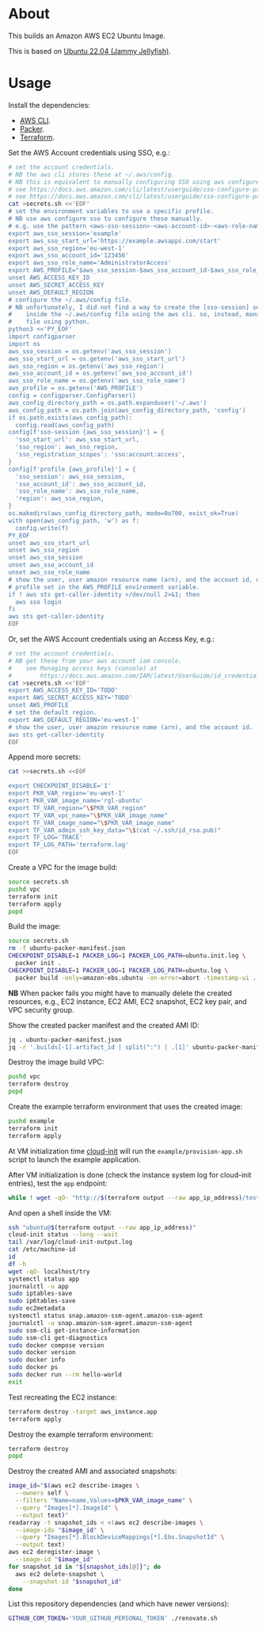 # About

This builds an Amazon AWS EC2 Ubuntu Image.

This is based on [Ubuntu 22.04 (Jammy Jellyfish)](https://wiki.ubuntu.com/JammyJellyfish/ReleaseNotes).

# Usage

Install the dependencies:

* [AWS CLI](https://docs.aws.amazon.com/cli/latest/userguide/getting-started-install.html).
* [Packer](https://www.packer.io/downloads.html).
* [Terraform](https://www.terraform.io/downloads.html).

Set the AWS Account credentials using SSO, e.g.:

```bash
# set the account credentials.
# NB the aws cli stores these at ~/.aws/config.
# NB this is equivalent to manually configuring SSO using aws configure sso.
# see https://docs.aws.amazon.com/cli/latest/userguide/sso-configure-profile-token.html#sso-configure-profile-token-manual
# see https://docs.aws.amazon.com/cli/latest/userguide/sso-configure-profile-token.html#sso-configure-profile-token-auto-sso
cat >secrets.sh <<'EOF'
# set the environment variables to use a specific profile.
# NB use aws configure sso to configure these manually.
# e.g. use the pattern <aws-sso-session>-<aws-account-id>-<aws-role-name>
export aws_sso_session='example'
export aws_sso_start_url='https://example.awsapps.com/start'
export aws_sso_region='eu-west-1'
export aws_sso_account_id='123456'
export aws_sso_role_name='AdministratorAccess'
export AWS_PROFILE="$aws_sso_session-$aws_sso_account_id-$aws_sso_role_name"
unset AWS_ACCESS_KEY_ID
unset AWS_SECRET_ACCESS_KEY
unset AWS_DEFAULT_REGION
# configure the ~/.aws/config file.
# NB unfortunately, I did not find a way to create the [sso-session] section
#    inside the ~/.aws/config file using the aws cli. so, instead, manage that
#    file using python.
python3 <<'PY_EOF'
import configparser
import os
aws_sso_session = os.getenv('aws_sso_session')
aws_sso_start_url = os.getenv('aws_sso_start_url')
aws_sso_region = os.getenv('aws_sso_region')
aws_sso_account_id = os.getenv('aws_sso_account_id')
aws_sso_role_name = os.getenv('aws_sso_role_name')
aws_profile = os.getenv('AWS_PROFILE')
config = configparser.ConfigParser()
aws_config_directory_path = os.path.expanduser('~/.aws')
aws_config_path = os.path.join(aws_config_directory_path, 'config')
if os.path.exists(aws_config_path):
  config.read(aws_config_path)
config[f'sso-session {aws_sso_session}'] = {
  'sso_start_url': aws_sso_start_url,
  'sso_region': aws_sso_region,
  'sso_registration_scopes': 'sso:account:access',
}
config[f'profile {aws_profile}'] = {
  'sso_session': aws_sso_session,
  'sso_account_id': aws_sso_account_id,
  'sso_role_name': aws_sso_role_name,
  'region': aws_sso_region,
}
os.makedirs(aws_config_directory_path, mode=0o700, exist_ok=True)
with open(aws_config_path, 'w') as f:
  config.write(f)
PY_EOF
unset aws_sso_start_url
unset aws_sso_region
unset aws_sso_session
unset aws_sso_account_id
unset aws_sso_role_name
# show the user, user amazon resource name (arn), and the account id, of the
# profile set in the AWS_PROFILE environment variable.
if ! aws sts get-caller-identity >/dev/null 2>&1; then
  aws sso login
fi
aws sts get-caller-identity
EOF
```

Or, set the AWS Account credentials using an Access Key, e.g.:

```bash
# set the account credentials.
# NB get these from your aws account iam console.
#    see Managing access keys (console) at
#        https://docs.aws.amazon.com/IAM/latest/UserGuide/id_credentials_access-keys.html#Using_CreateAccessKey
cat >secrets.sh <<'EOF'
export AWS_ACCESS_KEY_ID='TODO'
export AWS_SECRET_ACCESS_KEY='TODO'
unset AWS_PROFILE
# set the default region.
export AWS_DEFAULT_REGION='eu-west-1'
# show the user, user amazon resource name (arn), and the account id.
aws sts get-caller-identity
EOF
```

Append more secrets:

```bash
cat >>secrets.sh <<EOF

export CHECKPOINT_DISABLE='1'
export PKR_VAR_region='eu-west-1'
export PKR_VAR_image_name='rgl-ubuntu'
export TF_VAR_region="\$PKR_VAR_region"
export TF_VAR_vpc_name="\$PKR_VAR_image_name"
export TF_VAR_image_name="\$PKR_VAR_image_name"
export TF_VAR_admin_ssh_key_data="\$(cat ~/.ssh/id_rsa.pub)"
export TF_LOG='TRACE'
export TF_LOG_PATH='terraform.log'
EOF
```

Create a VPC for the image build:

```bash
source secrets.sh
pushd vpc
terraform init
terraform apply
popd
```

Build the image:

```bash
source secrets.sh
rm -f ubuntu-packer-manifest.json
CHECKPOINT_DISABLE=1 PACKER_LOG=1 PACKER_LOG_PATH=ubuntu.init.log \
  packer init .
CHECKPOINT_DISABLE=1 PACKER_LOG=1 PACKER_LOG_PATH=ubuntu.log \
  packer build -only=amazon-ebs.ubuntu -on-error=abort -timestamp-ui .
```

**NB** When packer fails you might have to manually delete the created
resources, e.g., EC2 instance, EC2 AMI, EC2 snapshot, EC2 key pair, and
VPC security group.

Show the created packer manifest and the created AMI ID:

```bash
jq . ubuntu-packer-manifest.json
jq -r '.builds[-1].artifact_id | split(":") | .[1]' ubuntu-packer-manifest.json
```

Destroy the image build VPC:

```bash
pushd vpc
terraform destroy
popd
```

Create the example terraform environment that uses the created image:

```bash
pushd example
terraform init
terraform apply
```

At VM initialization time [cloud-init](https://cloudinit.readthedocs.io/en/latest/index.html) will run the `example/provision-app.sh` script to launch the example application.

After VM initialization is done (check the instance system log for cloud-init entries), test the `app` endpoint:

```bash
while ! wget -qO- "http://$(terraform output --raw app_ip_address)/test"; do sleep 3; done
```

And open a shell inside the VM:

```bash
ssh "ubuntu@$(terraform output --raw app_ip_address)"
cloud-init status --long --wait
tail /var/log/cloud-init-output.log
cat /etc/machine-id
id
df -h
wget -qO- localhost/try
systemctl status app
journalctl -u app
sudo iptables-save
sudo ip6tables-save
sudo ec2metadata
systemctl status snap.amazon-ssm-agent.amazon-ssm-agent
journalctl -u snap.amazon-ssm-agent.amazon-ssm-agent
sudo ssm-cli get-instance-information
sudo ssm-cli get-diagnostics
sudo docker compose version
sudo docker version
sudo docker info
sudo docker ps
sudo docker run --rm hello-world
exit
```

Test recreating the EC2 instance:

```bash
terraform destroy -target aws_instance.app
terraform apply
```

Destroy the example terraform environment:

```bash
terraform destroy
popd
```

Destroy the created AMI and associated snapshots:

```bash
image_id="$(aws ec2 describe-images \
  --owners self \
  --filters "Name=name,Values=$PKR_VAR_image_name" \
  --query "Images[*].ImageId" \
  --output text)"
readarray -t snapshot_ids < <(aws ec2 describe-images \
  --image-ids "$image_id" \
  --query "Images[*].BlockDeviceMappings[*].Ebs.SnapshotId" \
  --output text)
aws ec2 deregister-image \
  --image-id "$image_id"
for snapshot_id in "${snapshot_ids[@]}"; do
  aws ec2 delete-snapshot \
    --snapshot-id "$snapshot_id"
done
```

List this repository dependencies (and which have newer versions):

```bash
GITHUB_COM_TOKEN='YOUR_GITHUB_PERSONAL_TOKEN' ./renovate.sh
```
